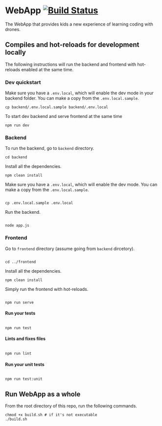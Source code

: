 # WebApp [![Build Status](https://travis-ci.com/xDrone-DSL/WebApp.svg?branch=master)](https://travis-ci.com/xDrone-DSL/WebApp)

The WebApp that provides kids a new experience of learning coding
with drones.

## Compiles and hot-reloads for development locally

The following instructions will run the backend and frontend with
hot-reloads enabled at the same time.

### Dev quickstart

Make sure you have a `.env.local`, which will enable the dev mode in your backend folder.
You can make a copy from the `.env.local.sample`.

```
cp backend/.env.local.sample backend/.env.local
```

To start dev backend and serve frontend at the same time
```
npm run dev
```


### Backend

To run the backend, go to `backend` directory.

```
cd backend
```

Install all the dependencies.

```
npm clean install
```

Make sure you have a `.env.local`, which will enable the dev mode.
You can make a copy from the `.env.local.sample`.

```

cp .env.local.sample .env.local

```

Run the backend.

```

node app.js

```

### Frontend

Go to `frontend` directory (assume going from `backend` dircetory).

```

cd ../frontend

```

Install all the dependencies.

```
npm clean install
```

Simply run the frontend with hot-reloads.

```

npm run serve

```

#### Run your tests

```

npm run test

```

#### Lints and fixes files

```

npm run lint

```

#### Run your unit tests

```

npm run test:unit

```

## Run WebApp as a whole

From the root directory of this repo, run the following commands.

```
chmod +x build.sh # if it's not executable
./build.sh
```
